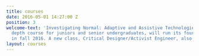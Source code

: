 ```yaml
---
title: courses
date: 2016-05-01 14:27:00 Z
position: 3
welcome-text: 'Investigating Normal: Adaptive and Assistive Technologies, a design
  depth course for juniors and senior undergraduates, will run its fourth session
  in fall 2016. A new class, Critical Designer/Activist Engineer, also starts in 2016.'
layout: courses
---
```


